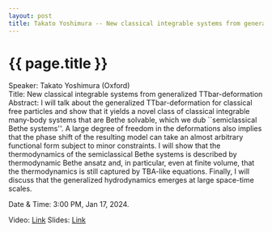 ```yaml
---
layout: post
title: Takato Yoshimura -- New classical integrable systems from generalized TTbar-deformation
---
```


{{ page.title }}
================

Speaker: Takato Yoshimura (Oxford)  
Title: New classical integrable systems from generalized TTbar-deformation    
Abstract: I will talk about the generalized TTbar-deformation for classical free particles and show that it yields a novel class of classical integrable many-body systems that are Bethe solvable, which we dub ``semiclassical Bethe systems''. A large degree of freedom in the deformations also implies that the phase shift of the resulting model can take an almost arbitrary functional form subject to minor constraints. I will show that the thermodynamics of the semiclassical Bethe systems is described by thermodynamic Bethe ansatz and, in particular, even at finite volume, that the thermodynamics is still captured by TBA-like equations. Finally, I will discuss that the generalized hydrodynamics emerges at large space-time scales.  

Date & Time: 3:00 PM, Jan 17, 2024.  

Video: [Link]( https://www.bilibili.com/video/BV1yc411s7MH )
Slides: [Link]( http://jointhepth.github.io/files/2024-1-17-Takato-Yoshimura.pdf)